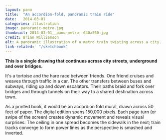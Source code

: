 ```yaml
---
layout: pano
title:  "An accordion-fold, panoramic train ride"
date:   2014-03-01
categories: illustration
image: panoramic-metro.jpg
thumbnail: 2014-03-01__pano-metro--640x360.jpg
credit: Brian Williamson
alt: A panoramic illustration of a metro train twisting across a city. By Brian Williamson.
link-related:  "/sketchbook"
---
```


**This is a single drawing that continues across city streets, underground and over bridges.**

It's a tortoise and the hare race between friends. One friend cruises and weaves through traffic in a car. The other transfers between buses and subways, riding up and down escalators. Their paths braid and fork over bridges and through tunnels on their way to a shared destination across town.

As a printed book, it would be an accordion fold mural, drawn across 50 feet of paper. The digital edition spans 150,000 pixels. Each page turn (or swipe of the screen) creates dynamic movement and reveals visual surprises: The ceiling in one spread becomes the sidewalk in the next; train tracks converge to form power lines as the perspective is smashed and inverted.
